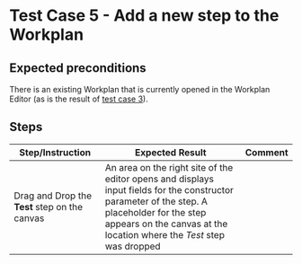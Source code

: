 # Test Case 5 - Add a new step to the Workplan

## Expected preconditions

There is an existing Workplan that is currently opened in the Workplan Editor (as is the result of [test case 3](03_open_an_existing_workplan.md)).

## Steps

| Step/Instruction | Expected Result | Comment |
|------------------|-----------------|---------|
| Drag and Drop the **Test** step on the canvas | An area on the right site of the editor opens and displays input fields for the constructor parameter of the step. A placeholder for the step appears on the canvas at the location where the *Test* step was dropped ||
